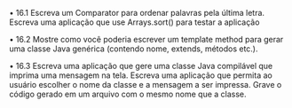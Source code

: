• 16.1 Escreva um Comparator para ordenar palavras
pela última letra. Escreva uma aplicação que use
Arrays.sort() para testar a aplicação

• 16.2 Mostre como você poderia escrever um
template method para gerar uma classe Java
genérica (contendo nome, extends, métodos etc.).

• 16.3 Escreva uma aplicação que gere uma classe
Java compilável que imprima uma mensagem na tela.
Escreva uma aplicação que permita ao usuário
escolher o nome da classe e a mensagem a ser
impressa. Grave o código gerado em um arquivo com
o mesmo nome que a classe.
